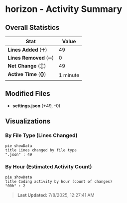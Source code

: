 # horizon - Activity Summary 

## Overall Statistics

| Stat                   | Value                                                             |
| ---------------------- | ----------------------------------------------------------------- |
| **Lines Added** (➕)   | 49                                          |
| **Lines Removed** (➖) | 0                                        |
| **Net Change** (↕)    | 49                |
| **Active Time** (⌚)   | 1 minute |


## Modified Files
- **settings.json** (+49, -0)

## Visualizations

### By File Type (Lines Changed)

```mermaid
pie showData
title Lines changed by file type
".json" : 49
```

### By Hour (Estimated Activity Count)

```mermaid
pie showData
title Coding activity by hour (count of changes)
"00h" : 2
```


> **Last Updated:** 7/8/2025, 12:27:41 AM